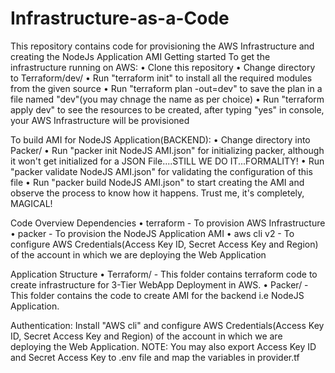 # Infrastructure-as-a-Code

This repository contains code for provisioning the AWS Infrastructure and creating the NodeJs Application AMI
Getting started
To get the infrastructure running on AWS:
• Clone this repository
• Change directory to Terraform/dev/
• Run "terraform init" to install all the required modules from the given source
• Run "terraform plan -out=dev" to save the plan in a file named "dev"(you may chnage the name as per choice)
• Run "terraform apply dev" to see the resources to be created, after typing "yes" in console, your AWS Infrastructure will be provisioned


To build AMI for NodeJS Application(BACKEND):
• Change directory into Packer/
• Run "packer init NodeJS AMI.json" for initializing packer, although it won't get initialized for a JSON File....STILL WE DO IT...FORMALITY!
• Run "packer validate NodeJS AMI.json" for validating the configuration of this file
• Run "packer build NodeJS AMI.json" to start creating the AMI and observe the process to know how it happens. Trust me, it's completely, MAGICAL!

Code Overview
Dependencies
• terraform - To provision AWS Infrastructure
• packer - To provision the NodeJS Application AMI
• aws cli v2 - To configure AWS Credentials(Access Key ID, Secret Access Key and Region) of the account in which we are deploying the Web Application

Application Structure
• Terraform/ - This folder contains terraform code to create infrastructure for 3-Tier WebApp Deployment in AWS.
• Packer/ - This folder contains the code to create AMI for the backend i.e NodeJS Application.

Authentication:
Install "AWS cli" and configure AWS Credentials(Access Key ID, Secret Access Key and Region) of the account in which we are deploying the Web Application.
NOTE: You may also export Access Key ID and Secret Access Key to .env file and map the variables in provider.tf
